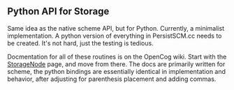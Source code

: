 
Python API for Storage
----------------------
Same idea as the native scheme API, but for Python.
Currently, a minimalist implementation. A python version of everything
in PersistSCM.cc needs to be created. It's not hard, just the testing
is tedious.

Docmentation for all of these routines is on the OpenCog wiki. Start with
the [StorageNode](https://wiki.opencog.org/w/StorageNode) page, and move
from there. The docs are primarily written for scheme, the python bindings
are essentially identical in implementation and behavior, after adjusting
for parenthesis placement and adding commas.
